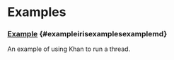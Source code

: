 # Examples

### [Example](../../iris/examples/example.md) {#exampleirisexamplesexamplemd}

An example of using Khan to run a thread.
